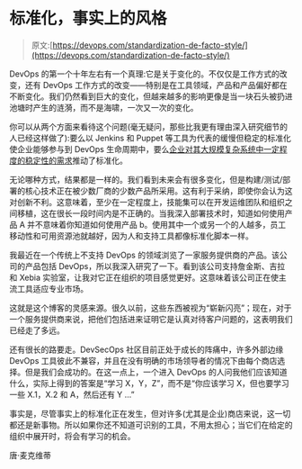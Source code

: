 # 标准化，事实上的风格

> 原文:[https://devops.com/standardization-de-facto-style/](https://devops.com/standardization-de-facto-style/)

DevOps 的第一个十年左右有一个真理:它是关于变化的。不仅仅是工作方式的改变，还有 DevOps 工作方式的改变——特别是在工具领域，产品和产品偏好都在不断变化。我们仍然看到巨大的变化，但越来越多的影响更像是当一块石头被扔进池塘时产生的涟漪，而不是海啸，一次又一次的变化。

你可以从两个方面来看待这个问题(毫无疑问，那些比我更有理由深入研究细节的人已经这样做了):要么以 Jenkins 和 Puppet 等工具为代表的缓慢但稳定的标准化使企业能够参与到 DevOps 生命周期中，要么[企业对其大规模复杂系统中一定程度的稳定性的需求](https://devops.com/challenges-devops-standardization/)推动了标准化。

无论哪种方式，结果都是一样的。我们看到未来会有很多变化，但是构建/测试/部署的核心技术正在被少数厂商的少数产品所采用。这有利于采纳，即使你会认为这对创新不利。这意味着，至少在一定程度上，技能集可以在开发运维团队和组织之间移植，这在很长一段时间内是不正确的。当我深入部署技术时，知道如何使用产品 A 并不意味着你知道如何使用产品 b。使用其中一个或另一个的人越多，员工移动性和可用资源池就越好，因为人和支持工具都像标准化脚本一样。

我最近在一个传统上不支持 DevOps 的领域浏览了一家服务提供商的产品。该公司的产品包括 DevOps，所以我深入研究了一下。看到该公司支持詹金斯、吉拉和 Xebia 实验室，让我对它正在组织的项目感觉更好。这意味着该公司正在使主流工具适应专业市场。

这就是这个博客的灵感来源。很久以前，这些东西被视为“崭新闪亮”；现在，对于一个服务提供商来说，把他们包括进来证明它是认真对待客户问题的，这表明我们已经走了多远。

还有很长的路要走。DevSecOps 社区目前正处于成长的阵痛中，许多外部边缘 DevOps 工具彼此不兼容，并且在没有明确的市场领导者的情况下由每个商店选择。但是我们会成功的。在这一点上，一个进入 DevOps 的人问我他们应该知道什么，实际上得到的答案是“学习 X，Y，Z”，而不是“你应该学习 X，但也要学习一些 X.1，X.2 和 A，然后还有 Y …”

事实是，尽管事实上的标准化正在发生，但对许多(尤其是企业)商店来说，这一切都还是新事物。所以如果你还不知道可识别的工具，不用太担心；当它们在给定的组织中展开时，将会有学习的机会。

唐·麦克维蒂